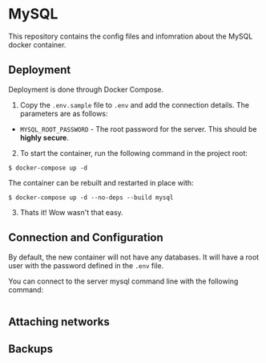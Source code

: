 # MySQL
This repository contains the config files and infomration about the MySQL docker container.

## Deployment
Deployment is done through Docker Compose.
1. Copy the ``.env.sample`` file to ``.env`` and add the connection details. The parameters are as follows:

- ``MYSQL_ROOT_PASSWORD`` - The root password for the server. This should be **highly secure**.

2. To start the container, run the following command in the project root:

```
$ docker-compose up -d
```

The container can be rebuilt and restarted in place with:

```
$ docker-compose up -d --no-deps --build mysql
```

3. Thats it! Wow wasn't that easy.

## Connection and Configuration
By default, the new container will not have any databases. It will have a root user with the password defined in the ``.env`` file.

You can connect to the server mysql command line with the following command:

```

```

## Attaching networks

## Backups
